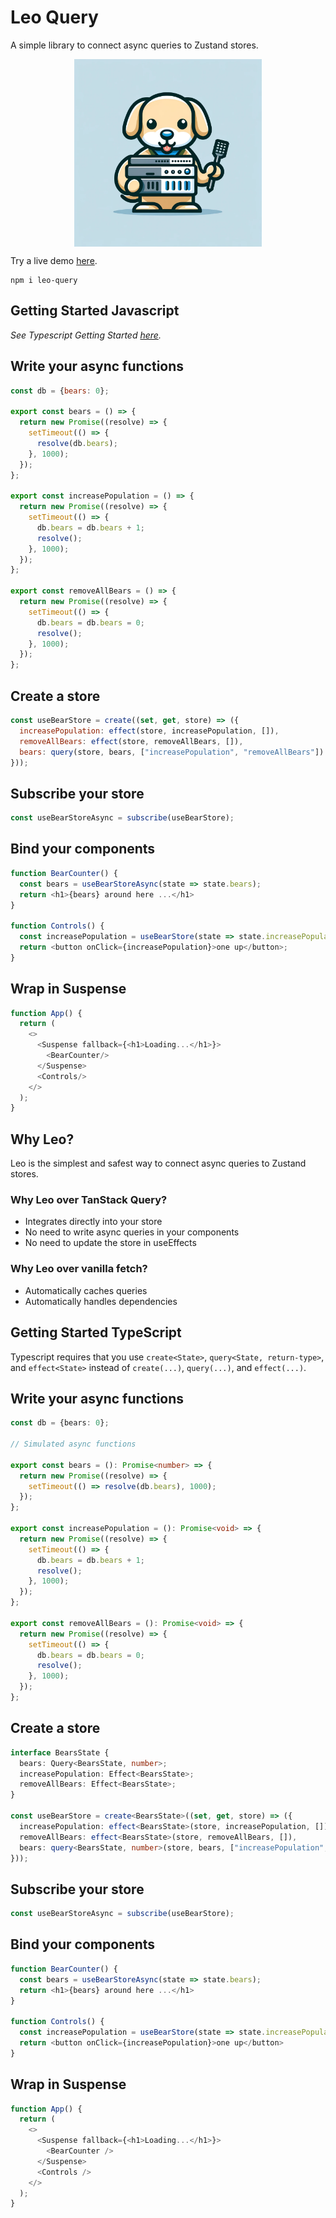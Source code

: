 # Leo Query
A simple library to connect async queries to Zustand stores.

<div style="display:flex; justify-content: center">
  <img src="./assets/leo.png" height="300">
</div>

Try a live demo [here](https://codesandbox.io/p/sandbox/leo-query-bears-demo-js-wmwlgt?file=%2Fsrc%2FApp.js).

```
npm i leo-query
```

## Getting Started Javascript
_See Typescript Getting Started [here](#getting-started-typescript)._

## Write your async functions

```javascript
const db = {bears: 0};

export const bears = () => {
  return new Promise((resolve) => {
    setTimeout(() => {
      resolve(db.bears);
    }, 1000);
  });
};

export const increasePopulation = () => {
  return new Promise((resolve) => {
    setTimeout(() => {
      db.bears = db.bears + 1;
      resolve();
    }, 1000);
  });
};

export const removeAllBears = () => {
  return new Promise((resolve) => {
    setTimeout(() => {
      db.bears = db.bears = 0;
      resolve();
    }, 1000);
  });
};
```

## Create a store
```javascript jsx
const useBearStore = create((set, get, store) => ({
  increasePopulation: effect(store, increasePopulation, []),
  removeAllBears: effect(store, removeAllBears, []),
  bears: query(store, bears, ["increasePopulation", "removeAllBears"])
}));
```

## Subscribe your store
```javascript jsx
const useBearStoreAsync = subscribe(useBearStore);
```

## Bind your components
```javascript jsx
function BearCounter() {
  const bears = useBearStoreAsync(state => state.bears);
  return <h1>{bears} around here ...</h1>
}

function Controls() {
  const increasePopulation = useBearStore(state => state.increasePopulation.trigger)
  return <button onClick={increasePopulation}>one up</button>;
}
```

## Wrap in Suspense
```javascript jsx
function App() {
  return (
    <>
      <Suspense fallback={<h1>Loading...</h1>}>
        <BearCounter/>
      </Suspense>
      <Controls/>
    </>
  );
}
```

## Why Leo?

Leo is the simplest and safest way to connect async queries to Zustand stores.

### Why Leo over TanStack Query?

- Integrates directly into your store
- No need to write async queries in your components
- No need to update the store in useEffects

### Why Leo over vanilla fetch?

- Automatically caches queries
- Automatically handles dependencies

## Getting Started TypeScript

Typescript requires that you use `create<State>`, `query<State, return-type>`, and `effect<State>` instead of `create(...)`, `query(...)`, and `effect(...)`.

## Write your async functions
```typescript
const db = {bears: 0};

// Simulated async functions

export const bears = (): Promise<number> => {
  return new Promise((resolve) => {
    setTimeout(() => resolve(db.bears), 1000);
  });
};

export const increasePopulation = (): Promise<void> => {
  return new Promise((resolve) => {
    setTimeout(() => {
      db.bears = db.bears + 1;
      resolve();
    }, 1000);
  });
};

export const removeAllBears = (): Promise<void> => {
  return new Promise((resolve) => {
    setTimeout(() => {
      db.bears = db.bears = 0;
      resolve();
    }, 1000);
  });
};
```


## Create a store
```typescript jsx
interface BearsState {
  bears: Query<BearsState, number>;
  increasePopulation: Effect<BearsState>;
  removeAllBears: Effect<BearsState>;
}

const useBearStore = create<BearsState>((set, get, store) => ({
  increasePopulation: effect<BearsState>(store, increasePopulation, []),
  removeAllBears: effect<BearsState>(store, removeAllBears, []),
  bears: query<BearsState, number>(store, bears, ["increasePopulation", "removeAllBears"])
}));
```

## Subscribe your store
```typescript jsx
const useBearStoreAsync = subscribe(useBearStore);
```

## Bind your components
```typescript jsx
function BearCounter() {
  const bears = useBearStoreAsync(state => state.bears);
  return <h1>{bears} around here ...</h1>
}

function Controls() {
  const increasePopulation = useBearStore(state => state.increasePopulation.trigger)
  return <button onClick={increasePopulation}>one up</button>
}
```

## Wrap in Suspense
```typescript jsx
function App() {
  return (
    <>
      <Suspense fallback={<h1>Loading...</h1>}>
        <BearCounter />
      </Suspense>
      <Controls />
    </>
  );
}
```
